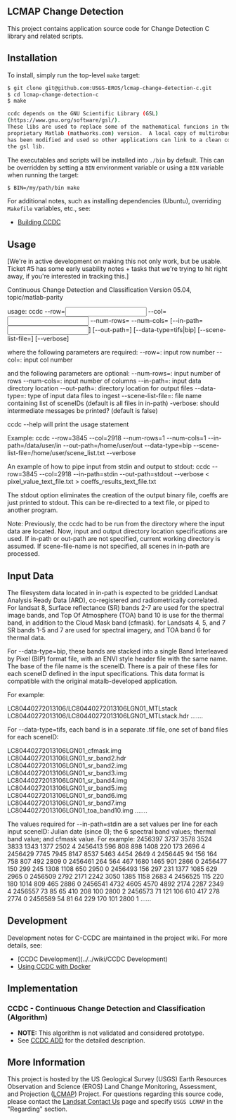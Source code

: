 ## LCMAP Change Detection

This project contains application source code for Change Detection C library
and related scripts.


## Installation

To install, simply run the top-level ``make`` target:

```bash
$ git clone git@github.com:USGS-EROS/lcmap-change-detection-c.git
$ cd lcmap-change-detection-c
$ make

ccdc depends on the GNU Scientific Library (GSL)
(https://www.gnu.org/software/gsl/).
These libs are used to replace some of the mathematical funcions in the
proprietary Matlab (mathworks.com) version.  A local copy of multirobust.c
has been modified and used so other applications can link to a clean copy of
the gsl lib.
```

The executables and scripts will be installed into ``./bin`` by default. This
can be overridden by setting a ``BIN`` environment variable or using a ``BIN``
variable when running the target:

```bash
$ BIN=/my/path/bin make
```

For additional notes, such as installing dependencies (Ubuntu), overriding
``Makefile`` variables, etc., see:

* [Building CCDC](../..//wiki/Building-CCDC)


## Usage

[We're in active development on making this not only work, but be usable.
Ticket #5 has some early usability notes + tasks that we're trying to hit right
away, if you're interested in tracking this.]

Continuous Change Detection and Classification
Version 05.04, topic/matlab-parity

usage:
ccdc --row=<input row number> --col=<input col number> --num-rows=<number of rows> --num-cols=<number of columns> [--in-path=<input directory>] [--out-path=<output directory>] [--data-type=tifs|bip] [--scene-list-file=<file with list of sceneIDs>] [--verbose]

where the following parameters are required:
    --row=: input row number
    --col=: input col number

and the following parameters are optional:
    --num-rows=: input number of rows
    --num-cols=: input number of columns
    --in-path=: input data directory location
    --out-path=: directory location for output files
    --data-type=: type of input data files to ingest
    --scene-list-file=: file name containing list of sceneIDs (default is all files in in-path)
    -verbose: should intermediate messages be printed? (default is false)

ccdc --help will print the usage statement


Example:
ccdc --row=3845 --col=2918 --num-rows=1 --num-cols=1 --in-path=/data/user/in --out-path=/home/user/out --data-type=bip --scene-list-file=/home/user/scene_list.txt --verbose

An example of how to pipe input from stdin and output to stdout:
ccdc --row=3845 --col=2918 --in-path=stdin --out-path=stdout --verbose < pixel_value_text_file.txt > coeffs_results_text_file.txt

The stdout option eliminates the creation of the output binary file,
coeffs are just printed to stdout.  This can be re-directed to a text file, or piped to another program.

Note: Previously, the ccdc had to be run from the directory where the input data are located.
      Now, input and output directory location specifications are used.
      If in-path or out-path are not specified, current working directory is assumed.
      If scene-file-name is not specified, all scenes in in-path are processed.


## Input Data

The filesystem data located in in-path is expected to be gridded Landsat
Analysis Ready Data (ARD), co-registered and radiometrically correlated.
For landsat 8, Surface reflectance (SR) bands 2-7 are used for the spectral
image bands, and Top Of Atmosphere (TOA) band 10 is use for the thermal band,
in addition to the Cloud Mask band (cfmask). for Landsats 4, 5, and 7 SR bands
1-5 and 7 are used for spectral imagery, and TOA band 6 for thermal data.

For --data-type=bip, these bands are stacked into a single
Band Interleaved by Pixel (BIP) format file, with an ENVI style header file
with the same name.  The base of the file name is the sceneID.  There is
a pair of these files for each sceneID defined in the input specifications.
This data format is compatible with the original matalb-developed application.

For example:

LC80440272013106/LC80440272013106LGN01_MTLstack
LC80440272013106/LC80440272013106LGN01_MTLstack.hdr
.......


For --data-type=tifs, each band is in a separate .tif file, one set of band
files for each sceneID:

LC80440272013106LGN01_cfmask.img
LC80440272013106LGN01_sr_band2.hdr
LC80440272013106LGN01_sr_band2.img
LC80440272013106LGN01_sr_band3.img
LC80440272013106LGN01_sr_band4.img
LC80440272013106LGN01_sr_band5.img
LC80440272013106LGN01_sr_band6.img
LC80440272013106LGN01_sr_band7.img
LC80440272013106LGN01_toa_band10.img
.......


The values required for --in-path=stdin are a set values per line for each
input sceneID: Julian date (since 0); the 6 spectral band values; thermal band
value; and cfmask value.  For example:
2456397 3737 3578 3524 3833 1343 1377 2502 4
2456413 596 808 898 1408 220 173 2696 4
2456429 7745 7945 8147 8537 5463 4454 2649 4
2456445 94 156 164 758 807 492 2809 0
2456461 264 564 467 1680 1465 901 2866 0
2456477 150 299 245 1308 1108 650 2950 0
2456493 156 297 231 1377 1085 629 2965 0
2456509 2792 2171 2242 3050 1385 1158 2683 4
2456525 115 220 180 1014 809 465 2886 0
2456541 4732 4605 4570 4892 2174 2287 2349 4
2456557 73 85 65 410 208 100 2800 2
2456573 71 121 106 610 417 278 2774 0
2456589 54 81 64 229 170 101 2800 1
......


## Development

Development notes for C-CCDC are maintained in the project wiki. For more
details, see:

 * [CCDC Development](../../wiki/CCDC Development)
 * [Using CCDC with Docker](../../CCDC-%26-Docker)


## Implementation

### CCDC - Continuous Change Detection and Classification (Algorithm)

* <b>NOTE:</b> This algorithm is not validated and considered prototype.
* See [CCDC ADD](http://landsat.usgs.gov/documents/ccdc_add.pdf) for the
  detailed description.


## More Information

This project is hosted by the US Geological Survey (USGS) Earth Resources
Observation and Science (EROS) Land Change Monitoring, Assessment, and
Projection ([LCMAP](https://github.com/USGS-EROS?utf8=%E2%9C%93&query=lcmap))
Project.  For questions regarding this source code, please contact the
[Landsat Contact Us](https://landsat.usgs.gov/contactus.php) page and specify
``USGS LCMAP`` in the "Regarding" section.
